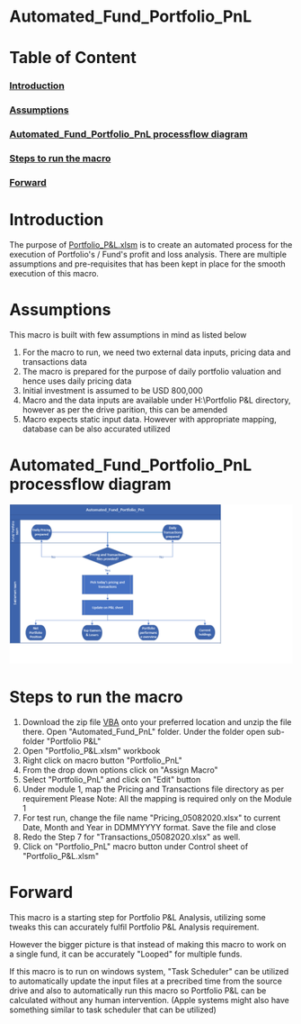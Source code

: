 # Automated_Fund_Portfolio_PnL

# Table of Content
### [Introduction](#introduction-1)
### [Assumptions](#assumptions-1)
### [Automated_Fund_Portfolio_PnL processflow diagram](#automated_fund_portfolio_pnl-processflow-diagram-1)
### [Steps to run the macro](#steps-to-run-the-macro-1)
### [Forward](#forward-1)

# Introduction
The purpose of [Portfolio_P&L.xlsm](https://github.com/HAN1T/VBA/blob/main/Automated_Fund_PnL/Portfolio%20P%26L/Portfolio_P%26L.xlsm) is to create an automated process for the execution of Portfolio's / Fund's profit and loss analysis. There are multiple assumptions and pre-requisites that has been kept in place for the smooth execution of this macro.

# Assumptions
This macro is built with few assumptions in mind as listed below

1. For the macro to run, we need two external data inputs, pricing data and transactions data
2. The macro is prepared for the purpose of daily portfolio valuation and hence uses daily pricing data
3. Initial investment is assumed to be USD 800,000 
4. Macro and the data inputs are available under H:\Portfolio P&L directory, however as per the drive parition, this can be amended
5. Macro expects static input data. However with appropriate mapping, database can be also accurated utilized


# Automated_Fund_Portfolio_PnL processflow diagram
![alt text](https://github.com/HAN1T/VBA/blob/main/Automated_Fund_PnL/Portfolio%20P%26L/Process_Automated_PnL.png)

# Steps to run the macro

1. Download the zip file [VBA](https://github.com/HAN1T/VBA/archive/refs/heads/main.zip) onto your preferred location and unzip the file there. Open "Automated_Fund_PnL" folder. Under the folder open sub-folder "Portfolio P&L"
2. Open "Portfolio_P&L.xlsm" workbook
3. Right click on macro button "Portfolio_PnL"
4. From the drop down options click on "Assign Macro"
5. Select "Portfolio_PnL" and click on "Edit" button
6. Under module 1, map the Pricing and Transactions file directory as per requirement
Please Note: All the mapping is required only on the Module 1
7. For test run, change the file name "Pricing_05082020.xlsx" to current Date, Month and Year in DDMMYYYY format. Save the file and close
8. Redo the Step 7 for "Transactions_05082020.xlsx" as well. 
9. Click on "Portfolio_PnL" macro button under Control sheet of "Portfolio_P&L.xlsm"

# Forward

This macro is a starting step for Portfolio P&L Analysis, utilizing some tweaks this can accurately fulfil Portfolio P&L Analysis requirement.

However the bigger picture is that instead of making this macro to work on a single fund, it can be accurately "Looped" for multiple funds.

If this macro is to run on windows system, "Task Scheduler" can be utilized to automatically update the input files at a precribed time from the source drive and also to automatically run this macro so Portfolio P&L can be calculated without any human intervention. (Apple systems might also have something similar to task scheduler that can be utilized)
